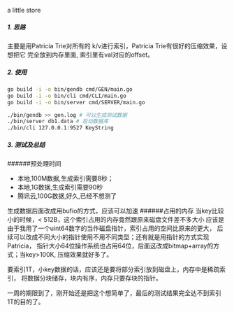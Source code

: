 a little store

##### 1. 思路
主要是用Patricia Trie对所有的 k/v进行索引，Patricia Trie有很好的压缩效果，设想把它
完全放到内存里面, 索引里有val对应的offset。

##### 2. 使用

```bash
go build -i -o bin/gendb cmd/GEN/main.go
go build -i -o bin/cli cmd/CLI/main.go
go build -i -o bin/server cmd/SERVER/main.go
```
```bash
./bin/gendb >> gen.log # 可以生成测试数据
./bin/server db1.data # 启动数据库
./bin/cli 127.0.0.1:9527 KeyString
```

##### 3. 测试及总结
######预处理时间
  - 本地,100M数据,生成索引需要8秒；
  - 本地,1G数据,生成索引需要90秒
  - 腾讯云,100G数据,好久,已经不想测了
  
生成数据后面改成用bufio的方式，应该可以加速
######占用的内存
当key比较小的时候，< 512B，这个索引占用的内存竟然跟原来磁盘文件差不多大小
应该是由于我用了一个uint64数字的当作磁盘指针，索引占用的空间比原来的更大，
后续可以改成不同大小的指针使用不用不同类型；还有就是用指针的方式实现Patricia，
指针大小64位操作系统也占用64位，后面这改成bitmap+array的方式；当key>100K,
压缩效果就好多了。

要索引1T，小key数据的话，应该还是要将部分索引放到磁盘上，内存中是稀疏索引，
将数据分块储存，块内有序，内存只要存块的指针。

一周的期限到了，刚开始还是把这个想简单了，最后的测试结果完全达不到索引1T的目的了。